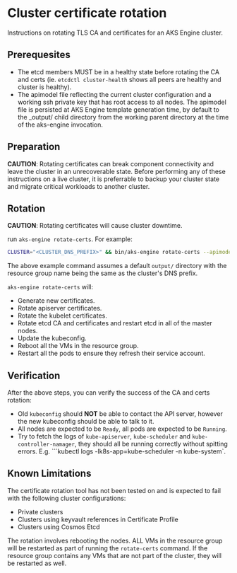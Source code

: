 # Cluster certificate rotation

Instructions on rotating TLS CA and certificates for an AKS Engine cluster.

## Prerequesites

- The etcd members MUST be in a healthy state before rotating the CA and certs (ie. `etcdctl cluster-health` shows all peers are healthy and cluster is healthy).
- The apimodel file reflecting the current cluster configuration and a working ssh private key that has root access to all nodes. The apimodel file is persisted at AKS Engine template generation time, by default to the _output/ child directory from the working parent directory at the time of the aks-engine invocation.

## Preparation

**CAUTION**: Rotating certificates can break component connectivity and leave the cluster in an unrecoverable state. Before performing any of these instructions on a live cluster, it is preferrable to backup your cluster state and migrate critical workloads to another cluster.

## Rotation

**CAUTION**: Rotating certificates will cause cluster downtime.

run `aks-engine rotate-certs`. For example:

```bash
CLUSTER="<CLUSTER_DNS_PREFIX>" && bin/aks-engine rotate-certs --apimodel _output/${CLUSTER}/apimodel.json --client-id "<YOUR_CLIENT_ID>" --client-secret "<YOUR_CLIENT_SECRET>" --location <CLUSTER_LOCATION> --master-FQDN ${CLUSTER}.<CLUSTER_LOCATION>.cloudapp.azure.com --ssh _output/${CLUSTER}-ssh --subscription-id "<YOUR_SUBSCRIPTION_ID>" -g ${CLUSTER} -o _output/${CLUSTER}
```

The above example command assumes a default `output/` directory with the resource group name being the same as the cluster's DNS prefix.

`aks-engine rotate-certs` will:

- Generate new certificates.
- Rotate apiserver certificates.
- Rotate the kubelet certificates.
- Rotate etcd CA and certificates and restart etcd in all of the master nodes.
- Update the kubeconfig.
- Reboot all the VMs in the resource group.
- Restart all the pods to ensure they refresh their service account.

## Verification

After the above steps, you can verify the success of the CA and certs rotation:

- Old  `kubeconfig`  should  **NOT**  be able to contact the API server, however the new kubeconfig should be able to talk to it.
- All nodes are expected to be  `Ready`, all pods are expected to be  `Running`.
- Try to fetch the logs of  `kube-apiserver`,  `kube-scheduler`  and  `kube-controller-namager`, they should all be running correctly without spitting errors. E.g. ```kubectl logs -lk8s-app=kube-scheduler -n kube-system`.

## Known Limitations

The certificate rotation tool has not been tested on and is expected to fail with the following cluster configurations:

- Private clusters
- Clusters using keyvault references in Certificate Profile
- Clusters using Cosmos Etcd

The rotation involves rebooting the nodes. ALL VMs in the resource group will be restarted as part of running the `rotate-certs` command. If the resource group contains any VMs that are not part of the cluster, they will be restarted as well.